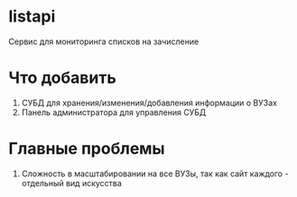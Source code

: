# listapi
Сервис для мониторинга списков на зачисление


# Что добавить
1. СУБД для хранения/изменения/добавления информации о ВУЗах
2. Панель администратора для управления СУБД

# Главные проблемы
1. Сложность в масштабировании на все ВУЗы, так как сайт каждого - отдельный вид искусства
